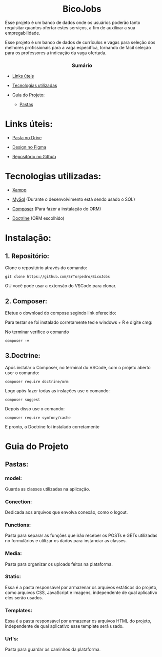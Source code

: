 <h1 align="center">BicoJobs</h1>

<p>Esse projeto é um banco de dados onde os usuários poderão tanto requisitar quantos ofertar estes serviços, a fim de auxilixar a sua empregabilidade.</p>
<p>Esse projeto é um banco de dados de currículos e vagas para seleção dos melhores profissionais para a vaga especifíca, tornando de fácil seleção para os professores a indicação da vaga ofertada.</p>

<h3 align="center">Sumário</h3>

* [Links úteis](#links-úteis)

* [Tecnologias utilizadas](#tecnologias-utilizadas)

* [Guia do Projeto:](#guia-do-projeto)
  * [Pastas](#pastas)

# Links úteis:

* [Pasta no Drive](https://drive.google.com/drive/folders/1DtJTVwfJJSmBEWlgLLxBniUa3ip_XvdR?usp=sharing)

* [Design no Figma](https://www.figma.com/file/NCuPC1IyIM3js3Tjs8OdUM/BicoJobs?type=design&node-id=0-1&t=bCfgK7WsuKQQMNh5-0)

* [Repositório no Github](https://github.com/SrTorpedro/BicoJobs)

# Tecnologias utilizadas:

* [Xampp](https://www.apachefriends.org/pt_br/index.html)

* [MySql](https://www.mysql.com/) (Durante o desenvolvimento está sendo usado o SQL)

* [Composer](https://getcomposer.org/download/) (Para fazer a instalação do ORM)

* [Doctrine](https://www.doctrine-project.org/projects/orm.html) (ORM escolhido)

# Instalação:


## 1. Repositório:

Clone o repositório através do comando:
```
git clone https://github.com/SrTorpedro/BicoJobs
```
OU você pode usar a extensão do VSCode para clonar.

## 2. Composer:

Efetue o download do compose segindo link oferecido:

Para testar se foi instalado corretamente tecle windows + R e digite cmg:

No terminar verifice o comando 
```
composer -v
```

## 3.Doctrine:

Após instalar o Composer, no terminal do VSCode, com o projeto aberto user o comando:
```
composer require doctrine/orm
```
Logo após fazer todas as inslações use o comando:
```
composer suggest
```
Depois disso use o comando:
```
composer require symfony/cache
```
E pronto, o Doctrine foi instalado corretamente


# Guia do Projeto

## Pastas:

### model:

Guarda as classes utilizadas na aplicação.

### Conection:

Dedicada aos arquivos que envolva conexão, como o logout.

### Functions:

Pasta para separar as funções que irão receber os POSTs e GETs utilizadas no formulários e utilizar os dados para instanciar as classes.

### Media:

Pasta para organizar os uploads feitos na plataforma.

### Static:

Essa é a pasta responsável por armazenar os arquivos estáticos do projeto, como arquivos CSS, JavaScript e imagens, independente de qual aplicativo eles serão usados.

### Templates:

Essa é a pasta responsável por armazenar os arquivos HTML do projeto, independente de qual aplicativo esse template será usado.

### Url's:

Pasta para guardar os caminhos da plataforma.